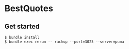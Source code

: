 # BestQuotes

## Get started

    $ bundle install
    $ bundle exec rerun -- rackup --port=3025 --server=puma